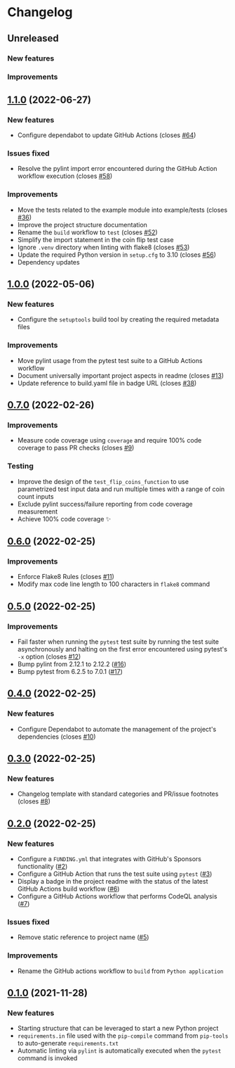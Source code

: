 # Changelog

## Unreleased

### New features

### Improvements

## [1.1.0](https://github.com/viperior/python-project-template/tree/v1.1.0) (2022-06-27)

### New features

- Configure dependabot to update GitHub Actions (closes [#64](https://github.com/viperior/python-project-template/issues/64))

### Issues fixed

- Resolve the pylint import error encountered during the GitHub Action workflow execution (closes [#58](https://github.com/viperior/python-project-template/issues/58))

### Improvements

- Move the tests related to the example module into example/tests (closes [#36](https://github.com/viperior/python-project-template/issues/36))
- Improve the project structure documentation
- Rename the `build` workflow to `test` (closes [#52](https://github.com/viperior/python-project-template/issues/52))
- Simplify the import statement in the coin flip test case
- Ignore `.venv` directory when linting with flake8 (closes [#53](https://github.com/viperior/python-project-template/issues/53))
- Update the required Python version in `setup.cfg` to 3.10 (closes [#56](https://github.com/viperior/python-project-template/issues/56))
- Dependency updates

## [1.0.0](https://github.com/viperior/python-project-template/tree/v1.0.0) (2022-05-06)

### New features

* Configure the `setuptools` build tool by creating the required metadata files

### Improvements

* Move pylint usage from the pytest test suite to a GitHub Actions workflow
* Document universally important project aspects in readme (closes [#13][i13])
* Update reference to build.yaml file in badge URL (closes [#38][i38])

[i13]: https://github.com/viperior/python-project-template/issues/13
[i38]: https://github.com/viperior/python-project-template/issues/38

## [0.7.0](https://github.com/viperior/python-project-template/tree/v0.7.0) (2022-02-26)

### Improvements

* Measure code coverage using `coverage` and require 100% code coverage to pass PR checks (closes [#9][i9])

### Testing

* Improve the design of the `test_flip_coins_function` to use parametrized test input data and run multiple times with a range of coin count inputs
* Exclude pylint success/failure reporting from code coverage measurement
* Achieve 100% code coverage ✨

[i9]: https://github.com/viperior/python-project-template/issues/9

## [0.6.0](https://github.com/viperior/python-project-template/tree/v0.6.0) (2022-02-25)

### Improvements

* Enforce Flake8 Rules (closes [#11][i11])
* Modify max code line length to 100 characters in `flake8` command

[i11]: https://github.com/viperior/python-project-template/issues/11

## [0.5.0](https://github.com/viperior/python-project-template/tree/v0.5.0) (2022-02-25)

### Improvements

* Fail faster when running the `pytest` test suite by running the test suite asynchronously and halting on the first error encountered using pytest's `-x` option (closes [#12][i12])
* Bump pylint from 2.12.1 to 2.12.2 ([#16][p16])
* Bump pytest from 6.2.5 to 7.0.1 ([#17][p17])

[i12]: https://github.com/viperior/python-project-template/issues/12
[p16]: https://github.com/viperior/python-project-template/pull/16
[p17]: https://github.com/viperior/python-project-template/pull/17

## [0.4.0](https://github.com/viperior/python-project-template/tree/v0.4.0) (2022-02-25)

### New features

* Configure Dependabot to automate the management of the project's dependencies (closes [#10][i10])

[i10]: https://github.com/viperior/python-project-template/issues/10

## [0.3.0](https://github.com/viperior/python-project-template/tree/v0.3.0) (2022-02-25)

### New features

* Changelog template with standard categories and PR/issue footnotes (closes [#8][i8])

[i8]: https://github.com/viperior/python-project-template/issues/8

## [0.2.0](https://github.com/viperior/python-project-template/tree/v0.2.0) (2022-02-25)

### New features

* Configure a `FUNDING.yml` that integrates with GitHub's Sponsors functionality ([#2][p2])
* Configure a GitHub Action that runs the test suite using `pytest` ([#3][p3])
* Display a badge in the project readme with the status of the latest GitHub Actions build workflow ([#6][p6])
* Configure a GitHub Actions workflow that performs CodeQL analysis ([#7][p7])

### Issues fixed

* Remove static reference to project name ([#5][p5])

### Improvements

* Rename the GitHub actions workflow to `build` from `Python application`

[p2]: https://github.com/viperior/python-project-template/pull/2
[p3]: https://github.com/viperior/python-project-template/pull/3
[p5]: https://github.com/viperior/python-project-template/pull/5
[p6]: https://github.com/viperior/python-project-template/pull/6
[p7]: https://github.com/viperior/python-project-template/pull/7

## [0.1.0](https://github.com/viperior/python-project-template/tree/v0.1.0) (2021-11-28)

### New features

* Starting structure that can be leveraged to start a new Python project
* `requirements.in` file used with the `pip-compile` command from `pip-tools` to auto-generate `requirements.txt`
* Automatic linting via `pylint` is automatically executed when the `pytest` command is invoked
